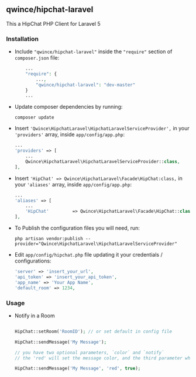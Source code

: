 ## qwince/hipchat-laravel

This a HipChat PHP Client for Laravel 5

### Installation

- Include `"qwince/hipchat-laravel"` inside the `"require"` section of `composer.json` file:

    ```php
        ...
        "require": {
            ...,
            "qwince/hipchat-laravel": "dev-master"
        }
        ...
    
    ```

- Update composer dependencies by running:

    
    ```
    composer update
    ```

- Insert `'Qwince\HipchatLaravel\HipchatLaravelServiceProvider',` in your `'providers'` array, inside `app/config/app.php`:

    ```php
    ...
    'providers' => [
        ...
        Qwince\HipchatLaravel\HipchatLaravelServiceProvider::class,
    ],
    ```
    
    
- Insert `'HipChat' => Qwince\HipchatLaravel\Facade\HipChat:class,` in your `'aliases'` array, inside `app/config/app.php`:

    ```php
    ...
    'aliases' => [
        ...
        'HipChat'         => Qwince\HipchatLaravel\Facade\HipChat::class,
    ],
    ```
    
    
- To Publish the configuration files you will need, run:

    ```
    php artisan vendor:publish --provider="Qwince\HipchatLaravel\HipchatLaravelServiceProvider"
    ```

- Edit `app/config/hipchat.php` file updating it your credentials / configurations:

    ```php
    'server' => 'insert_your_url',
    'api_token' => 'insert_your_api_token',
    'app_name' => 'Your App Name',
    'default_room' => 1234,
    
    ```
    

### Usage


- Notify in a Room

    ```php
    
    HipChat::setRoom('RoomID'); // or set default in config file 
    
    HipChat::sendMessage('My Message');
    
    // you have two optional parameters, `color` and `notify`
    // the 'red' will set the message color, and the third parameter when `true` notify all users on the room
    
    HipChat::sendMessage('My Message', 'red', true);
    
    
    
    ```
    